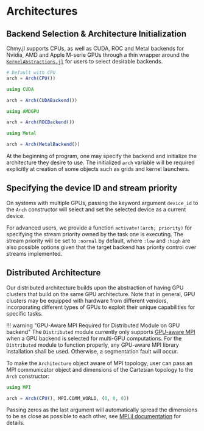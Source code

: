 # Architectures

## Backend Selection & Architecture Initialization

Chmy.jl supports CPUs, as well as CUDA, ROC and Metal backends for Nvidia, AMD and Apple M-serie GPUs through a thin wrapper around the [`KernelAbstractions.jl`](https://github.com/JuliaGPU/KernelAbstractions.jl) for users to select desirable backends.

```julia
# Default with CPU
arch = Arch(CPU())
```

```julia
using CUDA

arch = Arch(CUDABackend())
```

```julia
using AMDGPU

arch = Arch(ROCBackend())
```

```julia
using Metal

arch = Arch(MetalBackend())
```

At the beginning of program, one may specify the backend and initialize the architecture they desire to use. The initialized `arch` variable will be required explicitly at creation of some objects such as grids and kernel launchers.

## Specifying the device ID and stream priority

On systems with multiple GPUs, passing the keyword argument `device_id` to the `Arch` constructor will select and set the selected device as a current device.

For advanced users, we provide a function `activate!(arch; priority)` for specifying the stream priority owned by the task one is executing. The stream priority will be set to `:normal` by default, where `:low` and `:high` are also possible options given that the target backend has priority control over streams implemented.

## Distributed Architecture

Our distributed architecture builds upon the abstraction of having GPU clusters that build on the same GPU architecture. Note that in general, GPU clusters may be equipped with hardware from different vendors, incorporating different types of GPUs to exploit their unique capabilities for specific tasks.

!!! warning "GPU-Aware MPI Required for Distributed Module on GPU backend"
    The `Distributed` module currently only supports [GPU-aware MPI](https://juliaparallel.org/MPI.jl/stable/usage/#CUDA-aware-MPI-support) when a GPU backend is selected for multi-GPU computations. For the `Distributed` module to function properly, any GPU-aware MPI library installation shall be used. Otherwise, a segmentation fault will occur.


To make the `Architecture` object aware of MPI topology, user can pass an MPI communicator object and dimensions of the Cartesian topology to the `Arch` constructor:

```julia
using MPI

arch = Arch(CPU(), MPI.COMM_WORLD, (0, 0, 0))
```

Passing zeros as the last argument will automatically spread the dimensions to be as close as possible to each other, see [MPI.jl documentation](https://juliaparallel.org/MPI.jl/stable/reference/topology/#MPI.Dims_create) for details.
